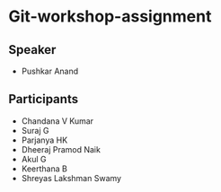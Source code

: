 # Git-workshop-assignment

## Speaker
- Pushkar Anand

## Participants
- Chandana V Kumar
- Suraj G
- Parjanya HK
- Dheeraj Pramod Naik
- Akul G
- Keerthana B
- Shreyas Lakshman Swamy